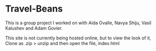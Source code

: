 # Travel-Beans

This is a group project I worked on with Aida Ovalle, Navya Shiju, Vasil Kalushev and Adam Govier.

This site is not currently being hosted online, but to view the look of it, Clone as .zip > unzip and then open the file, index.html
